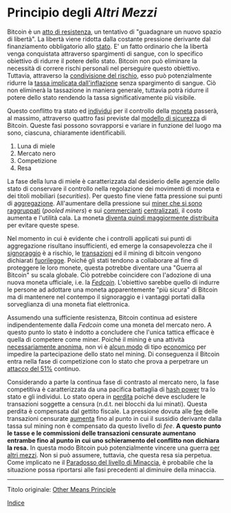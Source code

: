 # Principio degli _Altri Mezzi_



Bitcoin è un [atto di resistenza](ch004-axiom-of-resistance.md), un tentativo di "guadagnare un nuovo spazio di libertà". La libertà viene ridotta dalla costante pressione derivante dal finanziamento obbligatorio allo [stato](ch101-glossary.md#stato). E' un fatto ordinario che la libertà venga conquistata attraverso spargimenti di sangue, con lo specifico obiettivo di ridurre il potere dello stato. Bitcoin non può eliminare la necessità di correre rischi personali nel perseguire questo obiettivo. Tuttavia, attraverso la [condivisione del rischio](ch016-risk-sharing-principle.md), esso può potenzialmente ridurre la [tassa implicata dall'inflazione](https://it.wikipedia.org/wiki/Signoraggio) senza spargimento di sangue. Ciò non eliminerà la tassazione in maniera generale, tuttavia potrà ridurre il potere dello stato rendendo la tassa significativamente più visibile.

Questo conflitto tra stato ed [individui](ch101-glossary.md#persona) per il controllo della [moneta](ch005-money-taxonomy.md) passerà, al massimo, attraverso quattro fasi previste dal [modello di sicurezza](ch035-qualitative-security-model.md) di Bitcoin. Queste fasi possono sovrapporsi e variare in funzione del luogo ma sono, ciascuna, chiaramente identificabili.

1. Luna di miele
2. Mercato nero
3. Competizione
4. Resa

La fase della luna di miele è caratterizzata dal desiderio delle agenzie dello stato di conservare il controllo nella regolazione dei movimenti di moneta e dei titoli mobiliari (_securities_). Per questo fine viene fatta pressione sui punti di [aggregazione](ch101-glossary.md#aggregazione).  All'aumentare della pressione sui [miner che si sono raggruppati](ch101-glossary.md#raggruppamento-pooling) (_pooled miners_) e sui [commercianti](ch101-glossary.md#commerciante) [centralizzati](ch101-glossary.md#centralizzazione), il costo aumenta e l'utilità cala. La moneta [diventa quindi maggiormente distribuita](ch033-threat-level-paradox.md) per evitare queste spese.

Nel momento in cui è evidente che i controlli applicati sui punti di aggregazione risultano insufficienti, ed emerge la consapevolezza che il [signoraggio](https://en.wikipedia.org/wiki/Seigniorage) è a rischio, le [transazioni](ch101-glossary.md#transazione) ed il mining di bitcoin vengono dichiarati [fuorilegge](ch088-hearn-error.md). Poiché gli stati tendono a collaborare al fine di proteggere le loro monete, questa potrebbe diventare una "Guerra al Bitcoin" su scala globale. Ciò potrebbe coincidere con l'adozione di una nuova moneta ufficiale, i.e. la [_Fedcoin_](ch087-fedcoin-objectives.md). L'obiettivo sarebbe quello di indurre le persone ad adottare una moneta apparentemente "più sicura" di Bitcoin ma di mantenere nel contempo il signoraggio e i vantaggi portati dalla sorveglianza di una moneta fiat elettronica.

Assumendo una sufficiente resistenza, Bitcoin continua ad esistere indipendentemente dalla _Fedcoin_ come una moneta del mercato nero. A questo punto lo stato è indotto a concludere che l'unica tattica efficace è quella di competere come miner. Poiché il mining è una attività [necessariamente anonima](ch023-public-data-principle.md), non vi è [alcun modo](ch073-proof-of-work-fallacy.md) di tipo [economico](ch101-glossary.md#economia) per impedire la partecipazione dello stato nel mining. Di conseguenza il Bitcoin entra nella fase di competizione con lo stato che prova a perpetrare un [attacco del 51%](ch101-glossary.md#maggioranza-dellhash-power) continuo.

Considerando a parte la continua fase di contrasto al mercato nero, la fase competitiva è caratterizzata da una pacifica battaglia di [hash power](ch101-glossary.md#hash-power) tra lo stato e gli individui. Lo stato opera in [perdita](ch101-glossary.md#perdita) poiché deve escludere le transazioni soggette a censura (n.d.t. nei blocchi da lui minati). Questa perdita è compensata dal gettito fiscale. La pressione dovuta alle [fee](ch101-glossary.md#commissioni-di-transazione-fee) delle transazioni censurate [aumenta](ch028-censorship-resistance-property.md) fino al punto in cui il sussidio derivante dalla tassa sul mining non è compensato da questo livello di _fee_. **A questo punto le tasse e le commissioni delle transazioni censurate aumentano entrambe fino al punto in cui uno schieramento del conflitto non dichiara la resa.** In questa modo Bitcoin può potenzialmente vincere una guerra [per altri mezzi](https://it.wikiquote.org/wiki/Carl_von_Clausewitz). Non si può assumere, tuttavia, che questa resa sia perpetua. Come implicato ne il [Paradosso del livello di Minaccia](ch033-threat-level-paradox.md), è probabile che la situazione possa riportarsi alle fasi precedenti al diminuire della minaccia.

---

Titolo originale: [Other Means Principle](https://github.com/libbitcoin/libbitcoin-system/wiki/Other-Means-Principle)

[Indice](/README.md)

